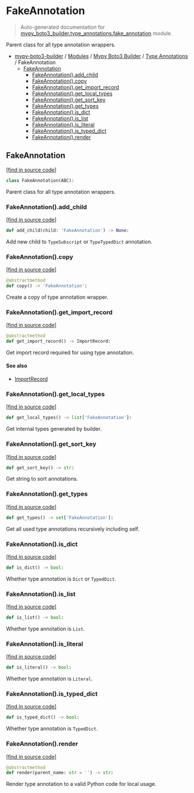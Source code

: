 # FakeAnnotation

> Auto-generated documentation for [mypy_boto3_builder.type_annotations.fake_annotation](https://github.com/youtype/mypy_boto3_builder/blob/main/mypy_boto3_builder/type_annotations/fake_annotation.py) module.

Parent class for all type annotation wrappers.

- [mypy-boto3-builder](../../README.md#mypy_boto3_builder) / [Modules](../../MODULES.md#mypy-boto3-builder-modules) / [Mypy Boto3 Builder](../index.md#mypy-boto3-builder) / [Type Annotations](index.md#type-annotations) / FakeAnnotation
    - [FakeAnnotation](#fakeannotation)
        - [FakeAnnotation().add_child](#fakeannotationadd_child)
        - [FakeAnnotation().copy](#fakeannotationcopy)
        - [FakeAnnotation().get_import_record](#fakeannotationget_import_record)
        - [FakeAnnotation().get_local_types](#fakeannotationget_local_types)
        - [FakeAnnotation().get_sort_key](#fakeannotationget_sort_key)
        - [FakeAnnotation().get_types](#fakeannotationget_types)
        - [FakeAnnotation().is_dict](#fakeannotationis_dict)
        - [FakeAnnotation().is_list](#fakeannotationis_list)
        - [FakeAnnotation().is_literal](#fakeannotationis_literal)
        - [FakeAnnotation().is_typed_dict](#fakeannotationis_typed_dict)
        - [FakeAnnotation().render](#fakeannotationrender)

## FakeAnnotation

[[find in source code]](https://github.com/youtype/mypy_boto3_builder/blob/main/mypy_boto3_builder/type_annotations/fake_annotation.py#L9)

```python
class FakeAnnotation(ABC):
```

Parent class for all type annotation wrappers.

### FakeAnnotation().add_child

[[find in source code]](https://github.com/youtype/mypy_boto3_builder/blob/main/mypy_boto3_builder/type_annotations/fake_annotation.py#L62)

```python
def add_child(child: 'FakeAnnotation') -> None:
```

Add new child to `TypeSubscript` or `TypeTypedDict` annotation.

### FakeAnnotation().copy

[[find in source code]](https://github.com/youtype/mypy_boto3_builder/blob/main/mypy_boto3_builder/type_annotations/fake_annotation.py#L91)

```python
@abstractmethod
def copy() -> 'FakeAnnotation':
```

Create a copy of type annotation wrapper.

### FakeAnnotation().get_import_record

[[find in source code]](https://github.com/youtype/mypy_boto3_builder/blob/main/mypy_boto3_builder/type_annotations/fake_annotation.py#L50)

```python
@abstractmethod
def get_import_record() -> ImportRecord:
```

Get import record required for using type annotation.

#### See also

- [ImportRecord](../import_helpers/import_record.md#importrecord)

### FakeAnnotation().get_local_types

[[find in source code]](https://github.com/youtype/mypy_boto3_builder/blob/main/mypy_boto3_builder/type_annotations/fake_annotation.py#L97)

```python
def get_local_types() -> list['FakeAnnotation']:
```

Get internal types generated by builder.

### FakeAnnotation().get_sort_key

[[find in source code]](https://github.com/youtype/mypy_boto3_builder/blob/main/mypy_boto3_builder/type_annotations/fake_annotation.py#L35)

```python
def get_sort_key() -> str:
```

Get string to sort annotations.

### FakeAnnotation().get_types

[[find in source code]](https://github.com/youtype/mypy_boto3_builder/blob/main/mypy_boto3_builder/type_annotations/fake_annotation.py#L56)

```python
def get_types() -> set['FakeAnnotation']:
```

Get all used type annotations recursively including self.

### FakeAnnotation().is_dict

[[find in source code]](https://github.com/youtype/mypy_boto3_builder/blob/main/mypy_boto3_builder/type_annotations/fake_annotation.py#L67)

```python
def is_dict() -> bool:
```

Whether type annotation is `Dict` or `TypedDict`.

### FakeAnnotation().is_list

[[find in source code]](https://github.com/youtype/mypy_boto3_builder/blob/main/mypy_boto3_builder/type_annotations/fake_annotation.py#L79)

```python
def is_list() -> bool:
```

Whether type annotation is `List`.

### FakeAnnotation().is_literal

[[find in source code]](https://github.com/youtype/mypy_boto3_builder/blob/main/mypy_boto3_builder/type_annotations/fake_annotation.py#L85)

```python
def is_literal() -> bool:
```

Whether type annotation is `Literal`.

### FakeAnnotation().is_typed_dict

[[find in source code]](https://github.com/youtype/mypy_boto3_builder/blob/main/mypy_boto3_builder/type_annotations/fake_annotation.py#L73)

```python
def is_typed_dict() -> bool:
```

Whether type annotation is `TypedDict`.

### FakeAnnotation().render

[[find in source code]](https://github.com/youtype/mypy_boto3_builder/blob/main/mypy_boto3_builder/type_annotations/fake_annotation.py#L44)

```python
@abstractmethod
def render(parent_name: str = '') -> str:
```

Render type annotation to a valid Python code for local usage.
